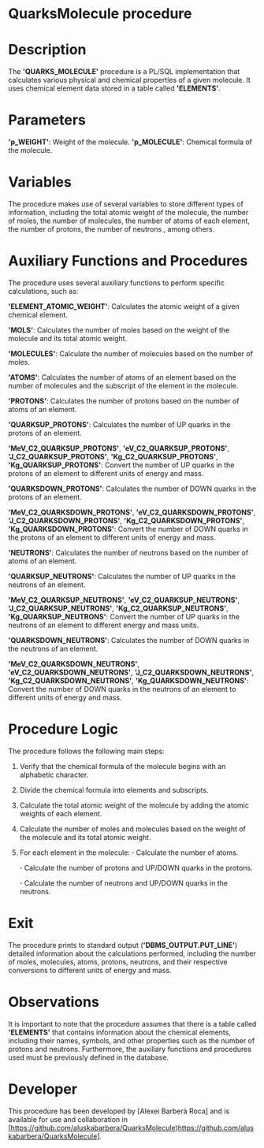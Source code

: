 # QuarksMolecule procedure

# Description
The **'QUARKS_MOLECULE'** procedure is a PL/SQL implementation that calculates various physical and chemical properties of a given molecule. It uses chemical element data stored in a table called **'ELEMENTS'**.

# Parameters
**'p_WEIGHT'**: Weight of the molecule.
**'p_MOLECULE'**: Chemical formula of the molecule.

# Variables
The procedure makes use of several variables to store different types of information, including the total atomic weight of the molecule, the number of moles, the number of molecules, the number of atoms of each element, the number of protons, the number of neutrons , among others.

# Auxiliary Functions and Procedures
The procedure uses several auxiliary functions to perform specific calculations, such as:

**'ELEMENT_ATOMIC_WEIGHT'**: Calculates the atomic weight of a given chemical element.

**'MOLS'**: Calculates the number of moles based on the weight of the molecule and its total atomic weight.

**'MOLECULES'**: Calculate the number of molecules based on the number of moles.

**'ATOMS'**: Calculates the number of atoms of an element based on the number of molecules and the subscript of the element in the molecule.

**'PROTONS'**: Calculates the number of protons based on the number of atoms of an element.

**'QUARKSUP_PROTONS'**: Calculates the number of UP quarks in the protons of an element.

**'MeV_C2_QUARKSUP_PROTONS'**, **'eV_C2_QUARKSUP_PROTONS'**, **'J_C2_QUARKSUP_PROTONS'**, **'Kg_C2_QUARKSUP_PROTONS'**, **'Kg_QUARKSUP_PROTONS'**: Convert the number of UP quarks in the protons of an element to different units of energy and mass.

**'QUARKSDOWN_PROTONS'**: Calculates the number of DOWN quarks in the protons of an element.

**'MeV_C2_QUARKSDOWN_PROTONS'**, **'eV_C2_QUARKSDOWN_PROTONS'**, **'J_C2_QUARKSDOWN_PROTONS'**, **'Kg_C2_QUARKSDOWN_PROTONS'**, **'Kg_QUARKSDOWN_PROTONS'**: Convert the number of DOWN quarks in the protons of an element to different units of energy and mass.

**'NEUTRONS'**: Calculates the number of neutrons based on the number of atoms of an element.

**'QUARKSUP_NEUTRONS'**: Calculates the number of UP quarks in the neutrons of an element.

**'MeV_C2_QUARKSUP_NEUTRONS'**, **'eV_C2_QUARKSUP_NEUTRONS'**, **'J_C2_QUARKSUP_NEUTRONS'**, **'Kg_C2_QUARKSUP_NEUTRONS'**, **'Kg_QUARKSUP_NEUTRONS'**: Convert the number of UP quarks in the neutrons of an element to different energy and mass units.

**'QUARKSDOWN_NEUTRONS'**: Calculates the number of DOWN quarks in the neutrons of an element.

**'MeV_C2_QUARKSDOWN_NEUTRONS'**, **'eV_C2_QUARKSDOWN_NEUTRONS'**, **'J_C2_QUARKSDOWN_NEUTRONS'**, **'Kg_C2_QUARKSDOWN_NEUTRONS'**, **'Kg_QUARKSDOWN_NEUTRONS'**: Convert the number of DOWN quarks in the neutrons of an element to different units of energy and mass.

# Procedure Logic
The procedure follows the following main steps:

1. Verify that the chemical formula of the molecule begins with an alphabetic character.
2. Divide the chemical formula into elements and subscripts.
3. Calculate the total atomic weight of the molecule by adding the atomic weights of each element.
4. Calculate the number of moles and molecules based on the weight of the molecule and its total atomic weight.
5. For each element in the molecule:
   __·__ Calculate the number of atoms.

   __·__ Calculate the number of protons and UP/DOWN quarks in the protons.

   __·__ Calculate the number of neutrons and UP/DOWN quarks in the neutrons.

# Exit
The procedure prints to standard output (**'DBMS_OUTPUT.PUT_LINE'**) detailed information about the calculations performed, including the number of moles, molecules, atoms, protons, neutrons, and their respective conversions to different units of energy and mass.

# Observations
It is important to note that the procedure assumes that there is a table called **'ELEMENTS'** that contains information about the chemical elements, including their names, symbols, and other properties such as the number of protons and neutrons. Furthermore, the auxiliary functions and procedures used must be previously defined in the database.

# Developer
This procedure has been developed by [Alexei Barberà Roca] and is available for use and collaboration in [https://github.com/aluskabarbera/QuarksMolecule)https://github.com/aluskabarbera/QuarksMolecule].
